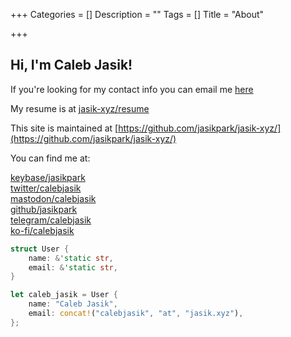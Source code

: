 +++
Categories = []
Description = ""
Tags = []
Title = "About"

+++

## Hi, I'm Caleb Jasik!

If you're looking for my contact info you can email me [here](mailto:calebjasik@jasik.xyz)

My resume is at [jasik-xyz/resume](/resume)

This site is maintained at [https://github.com/jasikpark/jasik-xyz/](https://github.com/jasikpark/jasik-xyz/)

You can find me at:

<div class="navi-parent" style="width:40%">
    <a href="https://keybase.io/jasikpark" rel="me">keybase/jasikpark</a>
    <a href="https://twitter.com/calebjasik" rel="me">twitter/calebjasik</a>
    <a href="https://mastodon.social/@calebjasik" rel="me">mastodon/calebjasik</a>
    <a href="https://github.com/jasikpark" rel="me">github/jasikpark</a>
    <a href="https://t.me/calebjasik" rel="me">telegram/calebjasik</a>
    <a href="https://ko-fi.com/calebjasik" rel="me"><span style="white-space:nowrap;">ko-fi/calebjasik</span></a>
</div>

```rust
struct User {
    name: &'static str,
    email: &'static str,
}

let caleb_jasik = User {
    name: "Caleb Jasik",
    email: concat!("calebjasik", "at", "jasik.xyz"),
};
```
